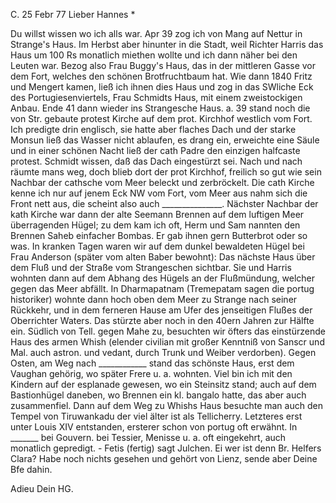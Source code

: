  C. 25 Febr 77
Lieber Hannes <Frohnm>*

Du willst wissen wo ich alls war. Apr 39 zog ich von Mang auf Nettur in Strange's Haus. Im Herbst aber hinunter in die Stadt, weil Richter Harris das Haus um 100 Rs monatlich miethen wollte und ich dann näher bei den Leuten war. Bezog also Frau Buggy's Haus, das in der mittleren Gasse vor dem Fort, welches den schönen Brotfruchtbaum hat. Wie dann 1840 Fritz und Mengert kamen, ließ ich ihnen dies Haus und zog in das SWliche Eck des Portugiesenviertels, Frau Schmidts Haus, mit einem zweistockigen Anbau. Ende 41 dann wieder ins Strangesche Haus. a. 39 stand noch die von Str. gebaute protest Kirche auf dem prot. Kirchhof westlich vom Fort. Ich predigte drin englisch, sie hatte aber flaches Dach und der starke Monsun ließ das Wasser nicht ablaufen, es drang ein, erweichte eine Säule und in einer schönen Nacht ließ der cath Padre den einzigen halfcaste protest. Schmidt wissen, daß das Dach eingestürzt sei. Nach und nach räumte mans weg, doch blieb dort der prot Kirchhof, freilich so gut wie sein Nachbar der cathsche vom Meer beleckt und zerbröckelt. Die cath Kirche kenne ich nur auf jenem Eck NW vom Fort, vom Meer aus nahm sich die Front nett aus, die scheint also auch _______________. Nächster Nachbar der kath Kirche war dann der alte Seemann Brennen auf dem luftigen Meer überragenden Hügel; zu dem kam ich oft, Herm und Sam nannten den Brennen Saheb einfacher Bombas. Er gab ihnen gern Butterbrot oder so was. In kranken Tagen waren wir auf dem dunkel bewaldeten Hügel bei Frau Anderson (später vom alten Baber bewohnt): Das nächste Haus über dem Fluß und der Straße vom Strangeschen sichtbar. Sie und Harris wohnten dann auf dem Abhang des Hügels an der Flußmündung, welcher gegen das Meer abfällt. In Dharmapatnam (Tremepatam sagen die portug historiker) wohnte dann hoch oben dem Meer zu Strange nach seiner Rückkehr, und in dem ferneren Hause am Ufer des jenseitigen Flußes der Oberrichter Waters. Das stürzte aber noch in den 40ern Jahren zur Hälfte ein. Südlich von Tell. gegen Mahe zu, besuchten wir öfters das einstürzende Haus des armen Whish (elender civilian mit großer Kenntniß von Sanscr und Mal. auch astron. und vedant, durch Trunk und Weiber verdorben). Gegen Osten, am Weg nach ____________ stand das schönste Haus, erst dem Vaughan gehörig, wo später Frere u. a. wohnten. Viel bin ich mit den Kindern auf der esplanade gewesen, wo ein Steinsitz stand; auch auf dem Bastionhügel daneben, wo Brennen ein kl. bangalo hatte, das aber auch zusammenfiel. Dann auf dem Weg zu Whishs Haus besuchte man auch den Tempel von Tiruwankadu der viel älter ist als Tellicherry. Letzteres erst unter Louis XIV entstanden, ersterer schon von portug oft erwähnt. In _______ bei Gouvern. bei Tessier, Menisse u. a. oft eingekehrt, auch monatlich gepredigt. - Fetis (fertig) sagt Julchen. Ei wer ist denn Br. Helfers Clara? Habe noch nichts gesehen und gehört von Lienz, sende aber Deine Bfe dahin.

 Adieu Dein HG.
